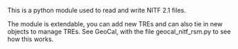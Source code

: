 This is a python module used to read and write NITF 2.1 files.

The module is extendable, you can add new TREs and can also tie in new objects
to manage TREs. See GeoCal, with the file geocal_nitf_rsm.py to see how this 
works.
